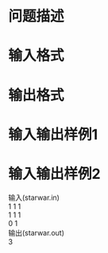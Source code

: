

# 问题描述</b>



# </b>输入格式



# </b>输出格式



# </b>输入输出样例1



# </b>输入输出样例2


<div>
	输入(starwar.in)<br/>
1 1 1<br/>
1 1 1<br/>
0 1
</div>
<div>
	输出(starwar.out)<br/>
3
</div>
